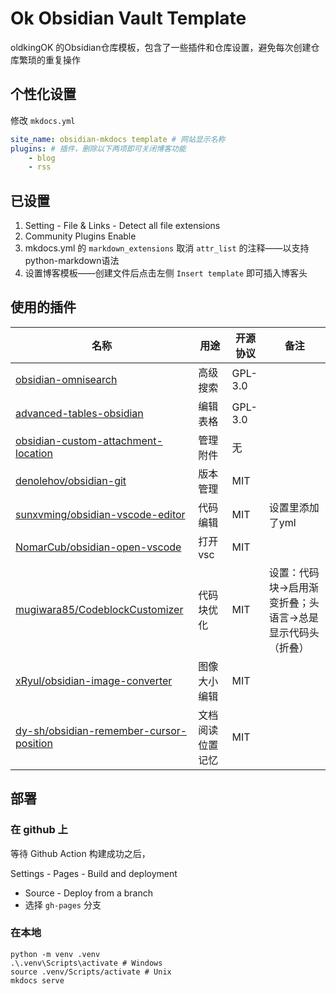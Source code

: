 # Ok Obsidian Vault Template

oldkingOK 的Obsidian仓库模板，包含了一些插件和仓库设置，避免每次创建仓库繁琐的重复操作

## 个性化设置

修改 `mkdocs.yml`

```yaml
site_name: obsidian-mkdocs template # 网站显示名称
plugins: # 插件，删除以下两项即可关闭博客功能
    - blog
    - rss
```

## 已设置

1. Setting - File & Links - Detect all file extensions
2. Community Plugins Enable
3. mkdocs.yml 的 `markdown_extensions` 取消 `attr_list` 的注释——以支持python-markdown语法
4. 设置博客模板——创建文件后点击左侧 `Insert template` 即可插入博客头

## 使用的插件

| 名称                                                                                                        | 用途       | 开源协议    | 备注                              |
| --------------------------------------------------------------------------------------------------------- | -------- | ------- | ------------------------------- |
| [obsidian-omnisearch](https://github.com/scambier/obsidian-omnisearch)                                    | 高级搜索     | GPL-3.0 |                                 |
| [advanced-tables-obsidian](https://github.com/tgrosinger/advanced-tables-obsidian)                        | 编辑表格     | GPL-3.0 |                                 |
| [obsidian-custom-attachment-location](https://github.com/RainCat1998/obsidian-custom-attachment-location) | 管理附件     | 无       |                                 |
| [denolehov/obsidian-git](https://github.com/denolehov/obsidian-git)                                       | 版本管理     | MIT     |                                 |
| [sunxvming/obsidian-vscode-editor](https://github.com/sunxvming/obsidian-vscode-editor)                   | 代码编辑     | MIT     | 设置里添加了yml                       |
| [NomarCub/obsidian-open-vscode](https://github.com/NomarCub/obsidian-open-vscode)                         | 打开vsc    | MIT     |                                 |
| [mugiwara85/CodeblockCustomizer](https://github.com/mugiwara85/CodeblockCustomizer)                       | 代码块优化    | MIT     | 设置：代码块->启用渐变折叠；头语言->总是显示代码头（折叠） |
| [xRyul/obsidian-image-converter](https://github.com/xryul/obsidian-image-converter)                       | 图像大小编辑   | MIT     |                                 |
| [dy-sh/obsidian-remember-cursor-position](https://github.com/dy-sh/obsidian-remember-cursor-position)     | 文档阅读位置记忆 | MIT     |                                 |

## 部署

### 在 github 上

等待 Github Action 构建成功之后，

Settings - Pages - Build and deployment

- Source - Deploy from a branch
- 选择 `gh-pages` 分支

### 在本地

```shell
python -m venv .venv
.\.venv\Scripts\activate # Windows
source .venv/Scripts/activate # Unix
mkdocs serve
```